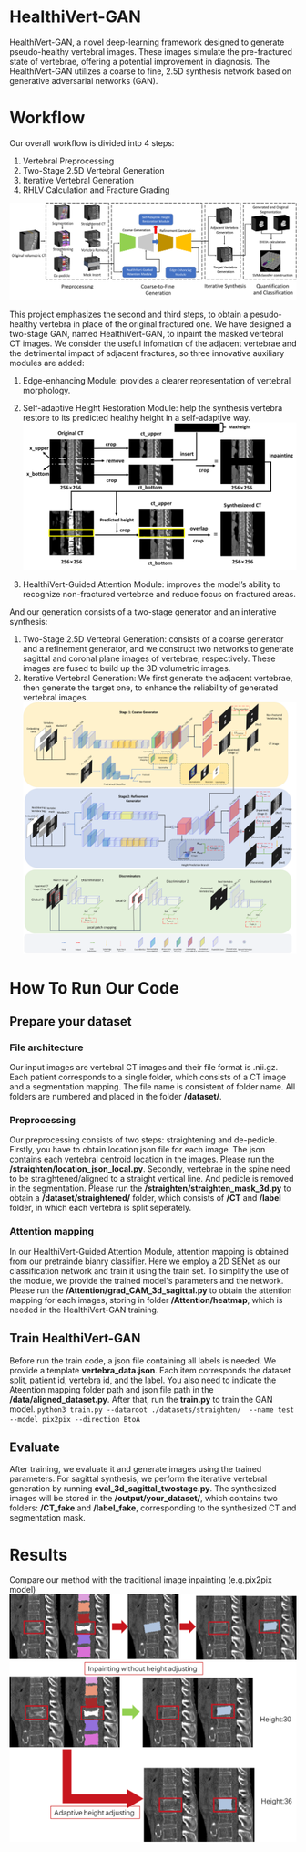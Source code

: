 # HealthiVert-GAN
HealthiVert-GAN, a novel deep-learning framework designed to generate pseudo-healthy vertebral images. These images simulate the pre-fractured state of vertebrae, offering a potential improvement in diagnosis. The HealthiVert-GAN utilizes a coarse to fine, 2.5D synthesis network based on generative adversarial networks (GAN). 
# Workflow
Our overall workflow is divided into 4 steps: 
1. Vertebral Preprocessing
2. Two-Stage 2.5D Vertebral Generation
3. Iterative Vertebral Generation
4. RHLV Calculation and Fracture Grading

![Workflow](images/workflow.png "workflow")

This project emphasizes the second and third steps, to obtain a pesudo-healthy vertebra in place of the original fractured one. We have designed a two-stage GAN, named HealthiVert-GAN, to inpaint the masked vertebral CT images. We consider the useful infomation of the adjacent vertebrae and the detrimental impact of adjacent fractures, so three innovative auxiliary modules are added: 
1. Edge-enhancing Module: provides a clearer representation of vertebral morphology.
2. Self-adaptive Height Restoration Module: help the synthesis vertebra restore to its predicted healthy height in a self-adaptive way.
![SHRM](images/self-adaptive_height.png "Self-adaptive Height Restoration Module")


3. HealthiVert-Guided Attention Module: improves the model’s ability to recognize non-fractured vertebrae and reduce focus on fractured areas.

And our generation consists of a two-stage generator and an interative synthesis:
1. Two-Stage 2.5D Vertebral Generation: consists of a coarse generator and a refinement generator, and we construct two networks to generate sagittal and coronal plane images of vertebrae, respectively. These images are fused to build up the 3D volumetric images.
2. Iterative Vertebral Generation: We first generate the adjacent vertebrae, then generate the target one, to enhance the reliability of generated vertebral images.
![Network architecture](images/network.png "Network architecture")

# How To Run Our Code
## Prepare your dataset
### File architecture
Our input images are vertebral CT images and their file format is .nii.gz. Each patient corresponds to a single folder, which consists of a CT image and a segmentation mapping. The file name is consistent of folder name. All folders are numbered and placed in the folder **/dataset/**.
### Preprocessing
Our preprocessing consists of two steps: straightening and de-pedicle. Firstly, you have to obtain location json file for each image. The json contains each vertebral centroid location in the images. Please run the **/straighten/location_json_local.py**. Secondly, vertebrae in the spine need to be straightened/aligned to a straight vertical line. And pedicle is removed in the segmentation. Please run the **/straighten/straighten_mask_3d.py** to obtain a **/dataset/straightened/** folder, which consists of **/CT** and **/label** folder, in which each vertebra is split seperately.

### Attention mapping
In our HealthiVert-Guided Attention Module, attention mapping is obtained from our pretrainde bianry classifier. Here we employ a 2D SENet as our classification network and train it using the train set. To simplify the use of the module, we provide the trained model's parameters and the network. Please run the **/Attention/grad_CAM_3d_sagittal.py** to obtain the attention mapping for each images, storing in folder **/Attention/heatmap**, which is needed in the HealthiVert-GAN training. 

## Train HealthiVert-GAN
Before run the train code, a json file containing all labels is needed. We provide a template **vertebra_data.json**. Each item corresponds the dataset split, patient id, vertebra id, and the label. You also need to indicate the Ateention mapping folder path and json file path in the **/data/aligned_dataset.py**. After that, run the **train.py** to train the GAN model. 
    `python3 train.py --dataroot ./datasets/straighten/  --name test --model pix2pix --direction BtoA`

## Evaluate 
After training, we evaluate it and generate images using the trained parameters. For sagittal synthesis, we perform the iterative vertebral generation by running **eval_3d_sagittal_twostage.py**. The synthesized images will be stored in the **/output/your_dataset/**, which contains two folders: **/CT_fake** and **/label_fake**, corresponding to the synthesized CT and segmentation mask.

# Results
Compare our method with the traditional image inpainting (e.g.pix2pix model)
![image inpainting](images/traditional_image_inpaint.png "Traditional image inpainting")
![our method](images/our_method.png "Our proposed method")
